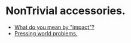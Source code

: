 # NonTrivial accessories. 

- [What do you mean by "impact"?](https://tvoozmagnificent.github.io/NonTrivial/What%20do%20you%20mean%20by%20%22impact%22%3F.html)
- [Pressing world problems.](https://tvoozmagnificent.github.io/NonTrivial/Pressing%20world%20problems.html)

